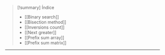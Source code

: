 > [!summary] Índice
> - [[Binary search]]
> - [[Bisection method]]
> - [[Inversions count]]
> - [[Next greater]]
> - [[Prefix sum array]]
> - [[Prefix sum matrix]]

---